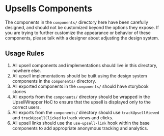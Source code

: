 # Upsells Components

The components in the `components/` directory here have been carefully designed, and should not be customized beyond the options they expose. If you are trying to further customize the appearance or behavior of these components, please talk with a designer about adjusting the design system.

## Usage Rules

1. All upsell components and implementations should live in this directory, nowhere else.
2. All upsell implementations should be built using the design system components in the `components/` directory.
3. All exported components in the `components/` should have storybook stories
4. All exports from the `components/` directory should be wrapped in the UpsellWrapper HoC to ensure that the upsell is displayed only to the correct users.
5. All exports from the `components/` directory should use `trackUpsellViewed` and `trackUpsellClicked` to track views and clicks.
6. All upsell links should use the `use-upsell-link` hook within the base components to add appropriate anonymous tracking and analytics.
